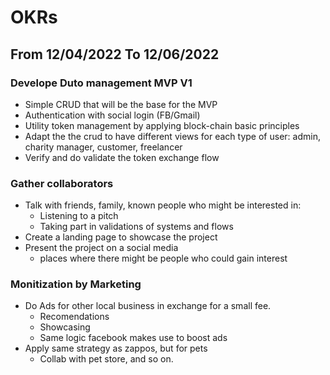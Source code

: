 # OKRs

## From 12/04/2022 To 12/06/2022

### Develope Duto management MVP V1
- Simple CRUD that will be the base for the MVP
- Authentication with social login (FB/Gmail)
- Utility token management by applying block-chain basic principles
- Adapt the the crud to have different views for each type of user: admin, charity manager, customer, freelancer
- Verify and do validate the token exchange flow

### Gather collaborators
- Talk with friends, family, known people who might be interested in:
  - Listening to a pitch
  - Taking part in validations of systems and flows
- Create a landing page to showcase the project
- Present the project on a social media
  - places where there might be people who could gain interest

### Monitization by Marketing
- Do Ads for other local business in exchange for a small fee.
  - Recomendations
  - Showcasing
  - Same logic facebook makes use to boost ads
- Apply same strategy as zappos, but for pets
  - Collab with pet store, and so on.
